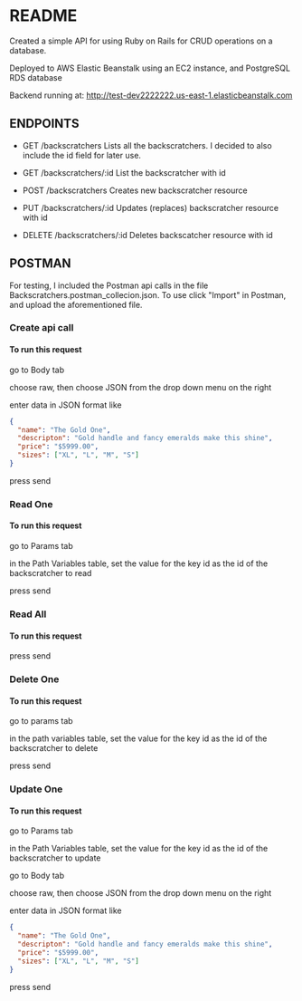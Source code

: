 # README

Created a simple API for using Ruby on Rails for CRUD operations on a database.

Deployed to AWS Elastic Beanstalk using an EC2 instance, and PostgreSQL RDS database

Backend running at:
http://test-dev2222222.us-east-1.elasticbeanstalk.com

## ENDPOINTS

- GET /backscratchers
  Lists all the backscratchers. I decided to also include the id field for later use.

- GET /backscratchers/:id
  List the backscratcher with id

- POST /backscratchers
  Creates new backscratcher resource

- PUT /backscratchers/:id
  Updates (replaces) backscratcher resource with id

- DELETE /backscratchers/:id
  Deletes backscatcher resource with id

## POSTMAN

For testing, I included the Postman api calls in the file Backscratchers.postman_collecion.json. To use click "Import" in Postman, and upload the aforementioned file.

### Create api call

#### To run this request

go to Body tab

choose raw, then choose JSON from the drop down menu on the right

enter data in JSON format like

```json
{
  "name": "The Gold One",
  "descripton": "Gold handle and fancy emeralds make this shine",
  "price": "$5999.00",
  "sizes": ["XL", "L", "M", "S"]
}
```

press send

### Read One

#### To run this request

go to Params tab

in the Path Variables table, set the value for the key id as the id of the backscratcher to read

press send

### Read All

#### To run this request

press send

### Delete One

#### To run this request

go to params tab

in the path variables table, set the value for the key id as the id of the backscratcher to delete

press send

### Update One

#### To run this request

go to Params tab

in the Path Variables table, set the value for the key id as the id of the backscratcher to update

go to Body tab

choose raw, then choose JSON from the drop down menu on the right

enter data in JSON format like

```json
{
  "name": "The Gold One",
  "descripton": "Gold handle and fancy emeralds make this shine",
  "price": "$5999.00",
  "sizes": ["XL", "L", "M", "S"]
}
```

press send
